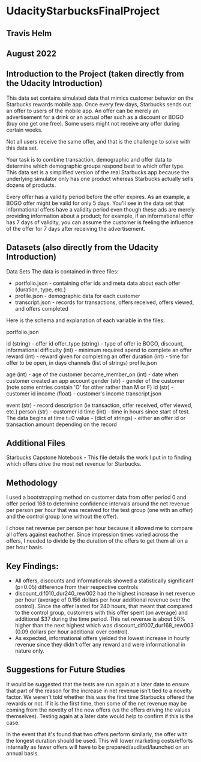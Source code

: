 # UdacityStarbucksFinalProject

## Travis Helm
## August 2022

## Introduction to the Project (taken directly from the Udacity Introduction)

This data set contains simulated data that mimics customer behavior on the Starbucks rewards mobile app. Once every few days, Starbucks sends out an offer to users of the mobile app. An offer can be merely an advertisement for a drink or an actual offer such as a discount or BOGO (buy one get one free). Some users might not receive any offer during certain weeks.

Not all users receive the same offer, and that is the challenge to solve with this data set.

Your task is to combine transaction, demographic and offer data to determine which demographic groups respond best to which offer type. This data set is a simplified version of the real Starbucks app because the underlying simulator only has one product whereas Starbucks actually sells dozens of products.

Every offer has a validity period before the offer expires. As an example, a BOGO offer might be valid for only 5 days. You'll see in the data set that informational offers have a validity period even though these ads are merely providing information about a product; for example, if an informational offer has 7 days of validity, you can assume the customer is feeling the influence of the offer for 7 days after receiving the advertisement.

## Datasets (also directly from the Udacity Introduction)

Data Sets
The data is contained in three files:

- portfolio.json - containing offer ids and meta data about each offer (duration, type, etc.)
- profile.json - demographic data for each customer
- transcript.json - records for transactions, offers received, offers viewed, and offers completed

Here is the schema and explanation of each variable in the files:

portfolio.json

id (string) - offer id
offer_type (string) - type of offer ie BOGO, discount, informational
difficulty (int) - minimum required spend to complete an offer
reward (int) - reward given for completing an offer
duration (int) - time for offer to be open, in days
channels (list of strings)
profile.json

age (int) - age of the customer
became_member_on (int) - date when customer created an app account
gender (str) - gender of the customer (note some entries contain 'O' for other rather than M or F)
id (str) - customer id
income (float) - customer's income
transcript.json

event (str) - record description (ie transaction, offer received, offer viewed, etc.)
person (str) - customer id
time (int) - time in hours since start of test. The data begins at time t=0
value - (dict of strings) - either an offer id or transaction amount depending on the record

## Additional Files
Starbucks Capstone Notebook - This file details the work I put in to finding which offers drive the most net revenue
for Starbucks.  

## Methodology
I used a bootstrapping method on customer data from offer period 0 and offer period 168 to determine 
confidence intervals around the net revenue per person per hour that was received for the test group (one with an offer)
and the control group (one without the offer).  

I chose net revenue per person per hour because it allowed me to compare all offers against eachother.  Since impression times varied across the offers, I needed to divide by the duration of the offers to get them all on a per hour basis.  

## Key Findings:

- All offers, discounts and informationals showed a statistically significant (p=0.05) difference from their respective controls
- discount_dif010_dur240_rew002 had the highest increase in net revenue per hour (average of 0.156 dollars per hour additional revenue over the control).  Since the offer lasted for 240 hours, that meant that compared to the control group, customers with this offer spent (on average) and additional $37 during the time period.  This net revenue is about 50% higher than the next highest which was discount_dif007_dur168_rew003 (0.09 dollars per hour additional over control).
- As expected, informational offers yielded the lowest increase in hourly revenue since they didn't offer any reward and were informatiional in nature only.


## Suggestions for Future Studies

It would be suggested that the tests are run again at a later date to ensure that part of the reason for the increase in net revenue isn't tied to a novelty factor.  We weren't told whether this was the first time Starbucks offered the rewards or not.  If it is the first time, then some of the net revenue may be coming from the novelty of the new offers (vs the offers driving the values themselves).  Testing again at a later date would help to confirm if this is the case.

In the event that it's found that two offers perform similarly, the offer with the longest duration should be used.  This will lower marketing costs/efforts internally as fewer offers will have to be prepared/audited/launched on an annual basis.
